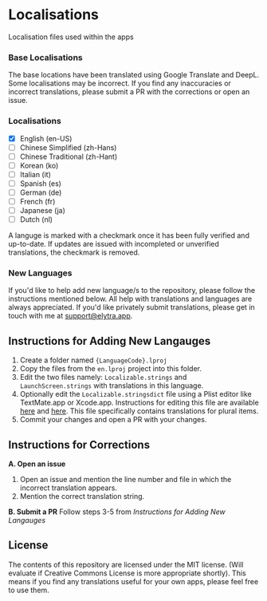 # Localisations
Localisation files used within the apps

### Base Localisations
The base locations have been translated using Google Translate and DeepL. Some localisations may be incorrect. If you find any inaccuracies or incorrect translations, please submit a PR with the corrections or open an issue. 

### Localisations
- [x] English (en-US)
- [ ] Chinese Simplified (zh-Hans)
- [ ] Chinese Traditional (zh-Hant)
- [ ] Korean (ko)
- [ ] Italian (it)
- [ ] Spanish (es)
- [ ] German (de)
- [ ] French (fr)
- [ ] Japanese (ja)
- [ ] Dutch (nl)

A languge is marked with a checkmark once it has been fully verified and up-to-date. If updates are issued with incompleted or unverified translations, the checkmark is removed. 

### New Languages
If you'd like to help add new language/s to the repository, please follow the instructions mentioned below. All help with translations and languages are always appreciated. If you'd like privately submit translations, please get in touch with me at [support@elytra.app](support@elytra.app).

## Instructions for Adding New Langauges 
1. Create a folder named `{LanguageCode}.lproj`
2. Copy the files from the `en.lproj` project into this folder. 
3. Edit the two files namely: `Localizable.strings` and `LaunchScreen.strings` with translations in this language. 
4. Optionally edit the `Localizable.stringsdict` file using a Plist editor like TextMate.app or Xcode.app. Instructions for editing this file are available [here](https://developer.apple.com/library/archive/documentation/MacOSX/Conceptual/BPInternational/StringsdictFileFormat/StringsdictFileFormat.html) and [here](https://developer.apple.com/documentation/xcode/localizing-strings-that-contain-plurals). This file specifically contains translations for plural items. 
5. Commit your changes and open a PR with your changes. 

## Instructions for Corrections
**A. Open an issue** 
1. Open an issue and mention the line number and file in which the incorrect translation appears.
2. Mention the correct translation string. 

**B. Submit a PR**
Follow steps 3-5 from *Instructions for Adding New Langauges* 

## License
The contents of this repository are licensed under the MIT license. (Will evaluate if Creative Commons License is more appropriate shortly). 
This means if you find any translations useful for your own apps, please feel free to use them.
